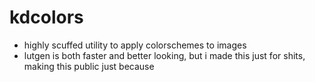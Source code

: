 # kdcolors
* highly scuffed utility to apply colorschemes to images
* lutgen is both faster and better looking, but i made this just for shits, making this public just because

